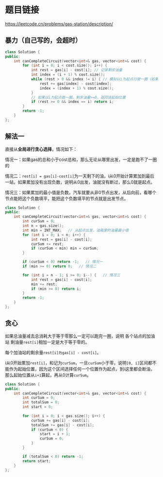 # 题目链接

https://leetcode.cn/problems/gas-station/description/

## 暴力（自己写的，会超时）

```cpp
class Solution {
public:
    int canCompleteCircuit(vector<int>& gas, vector<int>& cost) {
        for (int i = 0; i < cost.size(); i++) {
            int rest = gas[i] - cost[i]; // 记录剩余油量
            int index = (i + 1) % cost.size();
            while (rest > 0 && index != i) { // 模拟以i为起点行驶一圈（如果有rest==0，那么答案就不唯一了）
                rest += gas[index] - cost[index];
                index = (index + 1) % cost.size();
            }
            // 如果以i为起点跑一圈，剩余油量>=0，返回该起始位置
            if (rest >= 0 && index == i) return i;
        }
        return -1;
    }
};
```

## 解法一

直接从**全局进行贪心选择**，情况如下：

情况一：如果gas的总和小于cost总和，那么无论从哪里出发，一定是跑不了一圈的

情况二：`rest[i] = gas[i]-cost[i]`为一天剩下的油，i从0开始计算累加到最后一站，如果累加没有出现负数，说明从0出发，油就没有断过，那么0就是起点。

情况三：如果累加的最小值是负数，汽车就要从非0节点出发，从后向前，看哪个节点能把这个负数填平，能把这个负数填平的节点就是出发节点。

```cpp
class Solution {
public:
    int canCompleteCircuit(vector<int>& gas, vector<int>& cost) {
        int curSum = 0;
        int n = gas.size();
        int min = INT_MAX;   // 从起点出发，油箱里的油量最小值
        for (int i = 0; i < n; i++) {
            int rest = gas[i] - cost[i];
            curSum += rest;
            if (curSum < min) min = curSum;
        }

        if (curSum < 0) return -1;   // 情况一
        if (min >= 0) return 0;   // 情况二

        for (int i = n - 1; i >= 0; i--) {   // 情况三
            int rest = gas[i] - cost[i];
            min += rest;
            if (min >= 0) return i;
        }
        return -1;
    }
};
```

## 贪心

如果总油量减去总消耗大于等于零那么一定可以跑完一圈，说明 各个站点的加油站 剩油量`rest[i]`相加一定是大于等于零的。

每个加油站的剩余量`rest[i]为gas[i] - cost[i]`。

i从0开始累加`rest[i]`，和记为`curSum`，一旦`curSum`小于零，说明`[0, i]`区间都不能作为起始位置，因为这个区间选择任何一个位置作为起点，到i这里都会断油，那么起始位置从`i+1`算起，再从0计算`curSum`。

```cpp
class Solution {
public:
    int canCompleteCircuit(vector<int>& gas, vector<int>& cost) {
        int curSum = 0;
        int totalSum = 0;
        int start = 0;
    
        for (int i = 0; i < gas.size(); i++) {
            curSum += gas[i] - cost[i];
            totalSum += gas[i] - cost[i];
            if (curSum < 0) {
                start = i + 1;
                curSum = 0;
            }
        }

        if (totalSum < 0) return -1;
        return start;
    }
};
```
